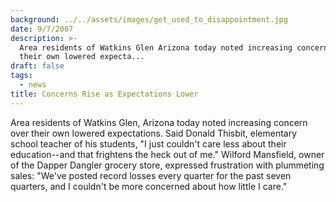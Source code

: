 ```yaml
---
background: ../../assets/images/get_used_to_disappointment.jpg
date: 9/7/2007
description: >-
  Area residents of Watkins Glen Arizona today noted increasing concern over
  their own lowered expecta...
draft: false
tags:
  - news
title: Concerns Rise as Expectations Lower
---
```

  
Area residents of Watkins Glen, Arizona today noted increasing concern over their own lowered expectations. Said Donald Thisbit, elementary school teacher of his students, "I just couldn't care less about their education--and that frightens the heck out of me." Wilford Mansfield, owner of the Dapper Dangler grocery store, expressed frustration with plummeting sales: "We've posted record losses every quarter for the past seven quarters, and I couldn't be more concerned about how little I care."  

